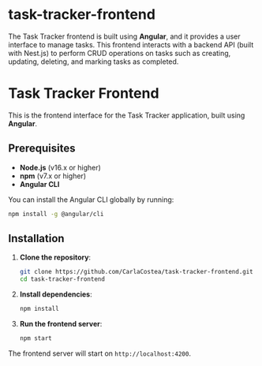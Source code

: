 
# task-tracker-frontend
The Task Tracker frontend is built using **Angular**, and it provides a user interface to manage tasks. This frontend interacts with a backend API (built with Nest.js) to perform CRUD operations on tasks such as creating, updating, deleting, and marking tasks as completed.

# Task Tracker Frontend

This is the frontend interface for the Task Tracker application, built using **Angular**.

## Prerequisites

- **Node.js** (v16.x or higher)
- **npm** (v7.x or higher)
- **Angular CLI**

You can install the Angular CLI globally by running:

```bash
npm install -g @angular/cli
```

## Installation

1. **Clone the repository**:

   ```bash
   git clone https://github.com/CarlaCostea/task-tracker-frontend.git
   cd task-tracker-frontend
   ```

2. **Install dependencies**:

   ```bash
   npm install
   ```

3. **Run the frontend server**:

   ```bash
   npm start
   ```

The frontend server will start on `http://localhost:4200`.
